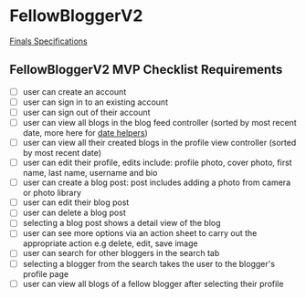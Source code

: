 # FellowBloggerV2

[Finals Specifications](https://github.com/joinpursuit/Pursuit-Core-iOS-Unit6-CTA-FellowBloggerV2)

## FellowBloggerV2 MVP Checklist Requirements

- [ ] user can create an account
- [ ] user can sign in to an existing account
- [ ] user can sign out of their account
- [ ] user can view all blogs in the blog feed controller (sorted by most recent date, more here for [date helpers](https://github.com/alexpaul/SwiftyHelpers))
- [ ] user can view all their created blogs in the profile view controller (sorted by most recent date)
- [ ] user can edit their profile, edits include: profile photo, cover photo, first name, last name, username and bio
- [ ] user can create a blog post: post includes adding a photo from camera or photo library
- [ ] user can edit their blog post
- [ ] user can delete a blog post
- [ ] selecting a blog post shows a detail view of the blog
- [ ] user can see more options via an action sheet to carry out the appropriate action e.g delete, edit, save image
- [ ] user can search for other bloggers in the search tab
- [ ] selecting a blogger from the search takes the user to the blogger's profile page
- [ ] user can view all blogs of a fellow blogger after selecting their profile
